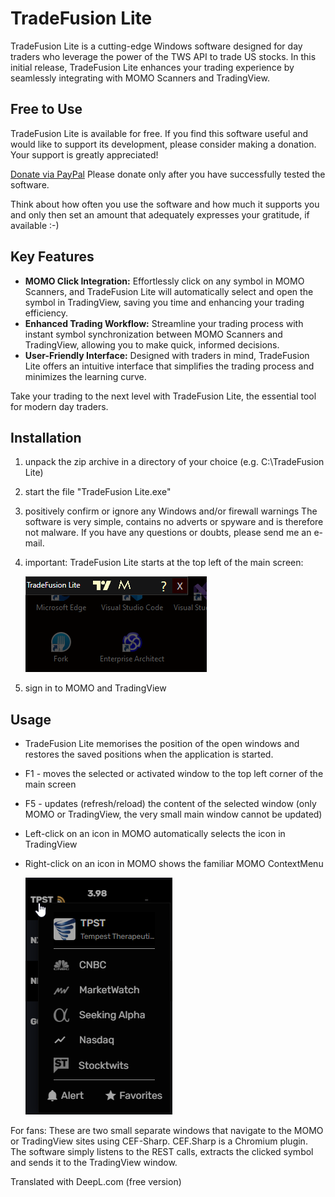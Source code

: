 # TradeFusion Lite

TradeFusion Lite is a cutting-edge Windows software designed for day traders who leverage the power of the TWS API to trade US stocks. In this initial release, TradeFusion Lite enhances your trading experience by seamlessly integrating with MOMO Scanners and TradingView.

## Free to Use

TradeFusion Lite is available for free. If you find this software useful and would like to support its development, please consider making a donation. Your support is greatly appreciated!

[Donate via PayPal](https://www.paypal.com/donate/?hosted_button_id=EPCNNB4SX99YU)
Please donate only after you have successfully tested the software. 

Think about how often you use the software and how much it supports you and only then set an amount that adequately expresses your gratitude, if available :-)

## Key Features

- **MOMO Click Integration:** Effortlessly click on any symbol in MOMO Scanners, and TradeFusion Lite will automatically select and open the symbol in TradingView, saving you time and enhancing your trading efficiency.
- **Enhanced Trading Workflow:** Streamline your trading process with instant symbol synchronization between MOMO Scanners and TradingView, allowing you to make quick, informed decisions.
- **User-Friendly Interface:** Designed with traders in mind, TradeFusion Lite offers an intuitive interface that simplifies the trading process and minimizes the learning curve.

Take your trading to the next level with TradeFusion Lite, the essential tool for modern day traders.

## Installation

1. unpack the zip archive in a directory of your choice (e.g. C:\TradeFusion Lite)
2. start the file "TradeFusion Lite.exe"
3. positively confirm or ignore any Windows and/or firewall warnings The software is very simple, contains no adverts or spyware and is therefore not malware. If you have any questions or doubts, please send me an e-mail.
4. important: TradeFusion Lite starts at the top left of the main screen: 

   ![Image Description](assets/mainwindow1.png)  

5. sign in to MOMO and TradingView

## Usage
* TradeFusion Lite memorises the position of the open windows and restores the saved positions when the application is started.
* F1 - moves the selected or activated window to the top left corner of the main screen
* F5 - updates (refresh/reload) the content of the selected window (only MOMO or TradingView, the very small main window cannot be updated)
* Left-click on an icon in MOMO automatically selects the icon in TradingView
* Right-click on an icon in MOMO shows the familiar MOMO ContextMenu  
  
  ![Image Description](assets/contextMenuMomo.png)

For fans:
These are two small separate windows that navigate to the MOMO or TradingView sites using CEF-Sharp. CEF.Sharp is a Chromium plugin. The software simply listens to the REST calls, extracts the clicked symbol and sends it to the TradingView window.

Translated with DeepL.com (free version)
